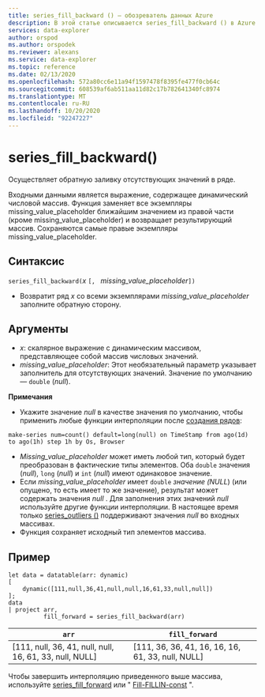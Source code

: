 ```yaml
---
title: series_fill_backward () — обозреватель данных Azure
description: В этой статье описывается series_fill_backward () в Azure обозреватель данных.
services: data-explorer
author: orspod
ms.author: orspodek
ms.reviewer: alexans
ms.service: data-explorer
ms.topic: reference
ms.date: 02/13/2020
ms.openlocfilehash: 572a80cc6e11a94f1597478f8395fe477f0cb64c
ms.sourcegitcommit: 608539af6ab511aa11d82c17b782641340fc8974
ms.translationtype: MT
ms.contentlocale: ru-RU
ms.lasthandoff: 10/20/2020
ms.locfileid: "92247227"
---
```

# <a name="series_fill_backward"></a>series_fill_backward()

Осуществляет обратную заливку отсутствующих значений в ряде.

Входными данными является выражение, содержащее динамический числовой массив. Функция заменяет все экземпляры missing_value_placeholder ближайшим значением из правой части (кроме missing_value_placeholder) и возвращает результирующий массив. Сохраняются самые правые экземпляры missing_value_placeholder.

## <a name="syntax"></a>Синтаксис

`series_fill_backward(`*x* `[, ` *missing_value_placeholder*`])`
* Возвратит ряд *x* со всеми экземплярами *missing_value_placeholder* заполните обратную сторону.

## <a name="arguments"></a>Аргументы

* *x*: скалярное выражение с динамическим массивом, представляющее собой массив числовых значений.
* *missing_value_placeholder*: Этот необязательный параметр указывает заполнитель для отсутствующих значений. Значение по умолчанию — `double` (*null*).

**Примечания**

* Укажите значение *null* в качестве значения по умолчанию, чтобы применить любые функции интерполяции после [создания рядов](make-seriesoperator.md): 

```kusto
make-series num=count() default=long(null) on TimeStamp from ago(1d) to ago(1h) step 1h by Os, Browser
```

* *Missing_value_placeholder* может иметь любой тип, который будет преобразован в фактические типы элементов. Оба `double` значения (*null*), `long` (*null*) и `int` (*null*) имеют одинаковое значение.
* Если *missing_value_placeholder* имеет `double` *значение (NULL*) (или опущено, то есть имеет то же значение), результат может содержать значения *null* . Для заполнения этих значений *null* используйте другие функции интерполяции. В настоящее время только [series_outliers ()](series-outliersfunction.md) поддерживают значения *null* во входных массивах.
* Функция сохраняет исходный тип элементов массива.

## <a name="example"></a>Пример

<!-- csl: https://help.kusto.windows.net:443/Samples -->
```kusto
let data = datatable(arr: dynamic)
[
    dynamic([111,null,36,41,null,null,16,61,33,null,null])   
];
data 
| project arr, 
          fill_forward = series_fill_backward(arr)

```

|`arr`|`fill_forward`|
|---|---|
|[111, null, 36, 41, null, null, 16, 61, 33, null, NULL]|[111, 36, 36, 41, 16, 16, 16, 61, 33, null, NULL]|

  
Чтобы завершить интерполяцию приведенного выше массива, используйте [series_fill_forward](series-fill-forwardfunction.md) или " [Fill-FILLIN-const](series-fill-constfunction.md) ".
